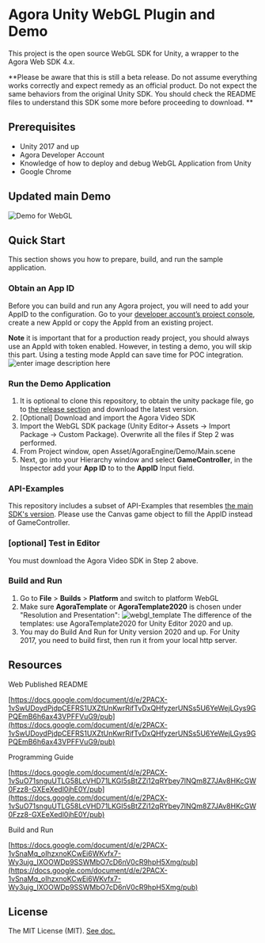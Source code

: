 # Agora Unity WebGL Plugin and Demo

This project is the open source WebGL SDK for Unity, a wrapper to the Agora Web SDK 4.x.  

**Please be aware that this is still a beta release.  Do not assume everything works correctly and expect remedy as an official product. Do not expect the same behaviors from the original Unity SDK. You should check the README files to understand this SDK some more before proceeding to download. **


## Prerequisites
- Unity 2017 and up
- Agora Developer Account
- Knowledge of how to deploy and debug WebGL Application from Unity
- Google Chrome

## Updated main Demo

![Demo for WebGL](https://user-images.githubusercontent.com/1261195/130497083-45cc6d5e-fa1e-4581-8ea4-b93a27f2f6cf.png)



## Quick Start

This section shows you how to prepare, build, and run the sample application.
 

### Obtain an App ID

Before you can build and run any Agora project, you will need to add your AppID to the configuration. Go to your [developer account’s project console](https://console.agora.io/projects), create a new AppId or copy the AppId from an existing project. 

**Note** it is important that for a production ready project, you should always use an AppId with token enabled.  However, in testing a demo, you will skip this part.  Using a testing mode AppId can save time for POC integration.
![enter image description here](https://user-images.githubusercontent.com/1261195/110023464-11eb0480-7ce2-11eb-99d6-031af60715ab.png)

  

### Run the Demo Application

1. It is optional to clone this repository,  to obtain the unity package file, go to [the release section](https://github.com/AgoraIO-Community/Agora_Unity_WebGL/releases) and download the latest version.
2. [Optional] Download and import the Agora Video SDK
3. Import the WebGL SDK package (Unity Editor-> Assets -> Import Package -> Custom Package). Overwrite all the files if Step 2 was performed.
4. From Project window, open Asset/AgoraEngine/Demo/Main.scene
5. Next, go into your Hierarchy window and select  ****GameController****, in the Inspector add your  ****App ID****  to to the  ****AppID****  Input field.

### API-Examples
This repository includes a subset of API-Examples that resembles [the main SDK's version](https://github.com/AgoraIO/Agora-Unity-Quickstart/tree/master/API-Example-Unity).
Please use the Canvas game object to fill the AppID instead of GameController.

### [optional] Test in Editor
You must download the Agora Video SDK in Step 2 above.

### Build and Run

 1. Go to  ****File****  >  ****Builds****  >  ****Platform****  and switch to platform WebGL 
 2. Make sure ****AgoraTemplate**** or ****AgoraTemplate2020**** is chosen under "Resolution and Presentation":
![webgl_template](https://user-images.githubusercontent.com/1261195/130500369-53dca294-2cf5-4a0d-a875-a8ab8fbabd70.png)
The difference of the templates: use AgoraTemplate2020 for Unity Editor 2020 and up.
 3. You may do Build And Run for Unity version 2020 and up.  For Unity 2017, you need to build first, then run it from your local http server. 




## Resources
  

Web Published README

[https://docs.google.com/document/d/e/2PACX-1vSwUDoydPjdpCEFRS1UXZtUnKwrRifTvDxQHfyzerUNSs5U6YeWejLGys9GPQEmB6h6ax43VPFFVuG9/pub](https://docs.google.com/document/d/e/2PACX-1vSwUDoydPjdpCEFRS1UXZtUnKwrRifTvDxQHfyzerUNSs5U6YeWejLGys9GPQEmB6h6ax43VPFFVuG9/pub)

  

Programming Guide

[https://docs.google.com/document/d/e/2PACX-1vSuO71snguUTLG58LcVHD71LKGI5sBtZZi12qRYbey7lNQm8Z7JAv8HKcGW0Fzz8-GXEeXedl0jhE0Y/pub](https://docs.google.com/document/d/e/2PACX-1vSuO71snguUTLG58LcVHD71LKGI5sBtZZi12qRYbey7lNQm8Z7JAv8HKcGW0Fzz8-GXEeXedl0jhE0Y/pub)

  

Build and Run

[https://docs.google.com/document/d/e/2PACX-1vSnaMq_oIhzxnoKCwEi6WKvfx7-Wy3ujg_IXOOWDp9SSWMbO7cD6nV0cR9hpH5Xmg/pub](https://docs.google.com/document/d/e/2PACX-1vSnaMq_oIhzxnoKCwEi6WKvfx7-Wy3ujg_IXOOWDp9SSWMbO7cD6nV0cR9hpH5Xmg/pub)

## License
The MIT License (MIT).  [See doc.](LICENSE)

